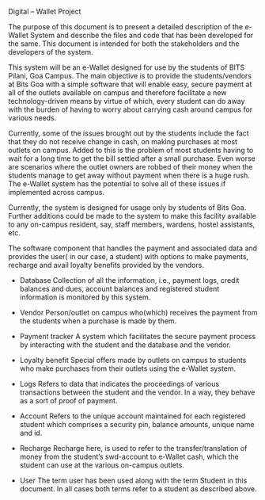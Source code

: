 Digital – Wallet Project

The purpose of this document is to present a detailed description of the e-Wallet System and describe the files and code that has been developed for the same. This document is intended for both the stakeholders and the developers of the system.

This system will be an e-Wallet designed for use by the students of BITS Pilani, Goa Campus. The main objective is to provide the students/vendors at Bits Goa with a simple software that will enable easy, secure payment at all of the outlets available on campus and therefore facilitate a new technology-driven means by virtue of which, every student can do away with the burden of having to worry about carrying cash around campus for various needs.

Currently, some of the issues brought out by the students include the fact that they do not receive change in cash, on making purchases at most outlets on campus. Added to this is the problem of most students having to wait for a long time to get the bill settled after a small purchase. Even worse are scenarios where the outlet owners are robbed of their money when the students manage to get away without payment when there is a huge rush. The e-Wallet system has the potential to solve all of these issues if implemented across campus.

Currently, the system is designed for usage only by students of Bits Goa. Further additions could be made to the system to make this facility available to any on-campus resident, say, staff members, wardens, hostel assistants, etc.


The software component that handles the payment and associated data and provides the user( in our case, a student) with options to make payments, recharge and avail loyalty benefits provided by the vendors.

* Database
Collection of all the information, i.e., payment logs, credit balances and dues, account balances and registered student information is monitored by this system.

* Vendor
Person/outlet on campus who(which) receives the payment from the students when a purchase is made by them.
* Payment tracker
A system which facilitates the secure payment process by interacting with the student and the database and the vendor.

* Loyalty benefit
Special offers made by outlets on campus to students who make purchases from their outlets using the e-Wallet system.

* Logs
Refers to data that indicates the proceedings of various transactions between the student and the vendor. In a way, they behave as a sort of proof of payment.

* Account
Refers to the unique account maintained for each registered student which comprises a security pin, balance amounts, unique name and id.

* Recharge
Recharge here, is used to refer to the transfer/translation of money from the student’s swd-account to e-Wallet cash, which the student can use at the various on-campus outlets.

* User
The term user has been used along with the term Student in this document. In all cases both terms refer to a student as described above.


